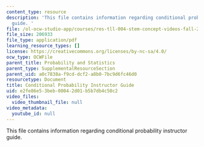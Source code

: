 ```yaml
---
content_type: resource
description: 'This file contains information regarding conditional probability instructor
  guide. '
file: /ol-ocw-studio-app/courses/res-tll-004-stem-concept-videos-fall-2013/e2fe86e53beb00042d01b5b7db4c50c2_MITRES_TLL-004F13_ConGuide.pdf
file_size: 206933
file_type: application/pdf
learning_resource_types: []
license: https://creativecommons.org/licenses/by-nc-sa/4.0/
ocw_type: OCWFile
parent_title: Probability and Statistics
parent_type: SupplementalResourceSection
parent_uid: a0c7838a-f9cd-dcf2-a8b0-7bc9d6fc46d0
resourcetype: Document
title: Conditional Probability Instructor Guide
uid: e2fe86e5-3beb-0004-2d01-b5b7db4c50c2
video_files:
  video_thumbnail_file: null
video_metadata:
  youtube_id: null
---
```

This file contains information regarding conditional probability instructor guide. 